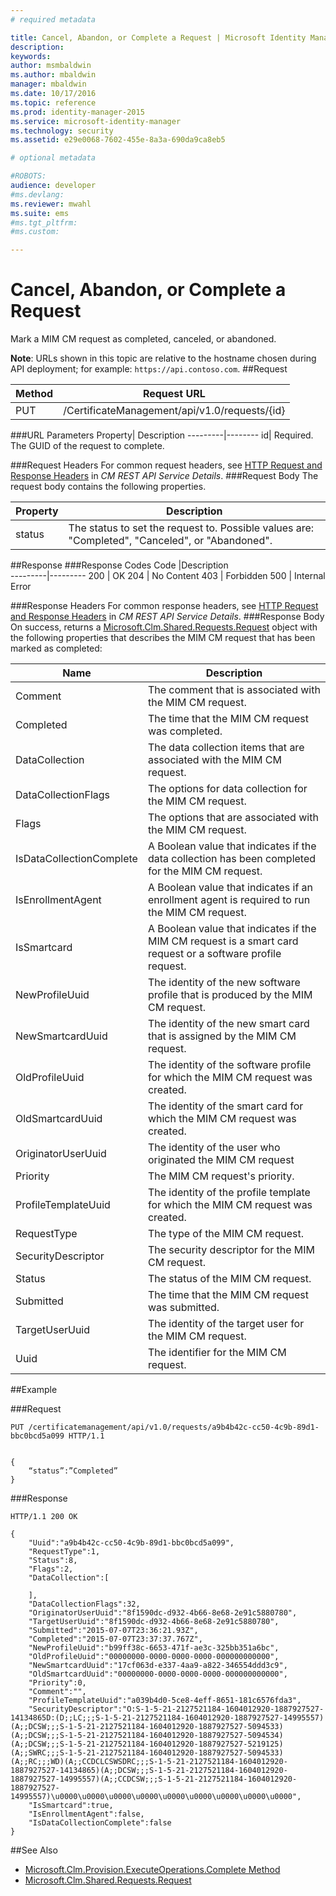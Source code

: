```yaml
---
# required metadata

title: Cancel, Abandon, or Complete a Request | Microsoft Identity Manager
description:
keywords:
author: msmbaldwin
ms.author: mbaldwin
manager: mbaldwin
ms.date: 10/17/2016
ms.topic: reference
ms.prod: identity-manager-2015
ms.service: microsoft-identity-manager
ms.technology: security
ms.assetid: e29e0068-7602-455e-8a3a-690da9ca8eb5

# optional metadata

#ROBOTS:
audience: developer
#ms.devlang:
ms.reviewer: mwahl
ms.suite: ems
#ms.tgt_pltfrm:
#ms.custom:

---
```


# Cancel, Abandon, or Complete a Request
Mark a MIM CM request as completed, canceled, or abandoned.

**Note**: URLs shown in this topic are relative to the hostname chosen during API deployment; for example: `https://api.contoso.com`.
##Request


Method  |Request URL  
---------|---------
PUT     |/CertificateManagement/api/v1.0/requests/{id}

###URL Parameters
Property| Description
---------|--------
id| Required. The GUID of the request to complete.


###Request Headers
For common request headers, see [HTTP Request and Response Headers](certificate-management-rest-api-service-details.md#http-request-and-response-headers) in *CM REST API Service Details*.
###Request Body
The request body contains the following properties.

Property | Description
---------|-----------
status | The status to set the request to. Possible values are: "Completed", "Canceled", or "Abandoned".


##Response
###Response Codes
Code  |Description  
---------|---------
200     | OK
204 | No Content
403 | Forbidden
500 | Internal Error

###Response Headers
For common response headers, see [HTTP Request and Response Headers](certificate-management-rest-api-service-details.md#http-request-and-response-headers) in *CM REST API Service Details*.
###Response Body
On success, returns a [Microsoft.Clm.Shared.Requests.Request](https://msdn.microsoft.com/library/microsoft.clm.shared.requests.request.aspx) object with the following properties that describes the MIM CM request that has been marked as completed:

Name | Description
-----|------------
Comment | The comment that is associated with the MIM CM request.
Completed | The time that the MIM CM request was completed.
DataCollection | The data collection items that are associated with the MIM CM request.
DataCollectionFlags | The options for data collection for the MIM CM request.
Flags | The options that are associated with the MIM CM request.
IsDataCollectionComplete | A Boolean value that indicates if the data collection has been completed for the MIM CM request.
IsEnrollmentAgent | A Boolean value that indicates if an enrollment agent is required to run the MIM CM request.
IsSmartcard | A Boolean value that indicates if the MIM CM request is a smart card request or a software profile request.
NewProfileUuid | The identity of the new software profile that is produced by the MIM CM request.
NewSmartcardUuid | The identity of the new smart card that is assigned by the MIM CM request.
OldProfileUuid | The identity of the software profile for which the MIM CM request was created.
OldSmartcardUuid | The identity of the smart card for which the MIM CM request was created.
OriginatorUserUuid | The identity of the user who originated the MIM CM request
Priority | The MIM CM request's priority.
ProfileTemplateUuid | The identity of the profile template for which the MIM CM request was created.
RequestType | The type of the MIM CM request.
SecurityDescriptor | The security descriptor for the MIM CM request.
Status | The status of the MIM CM request.
Submitted | The time that the MIM CM request was submitted.
TargetUserUuid | The identity of the target user for the MIM CM request.
Uuid | The identifier for the MIM CM request.

##Example

###Request
```
PUT /certificatemanagement/api/v1.0/requests/a9b4b42c-cc50-4c9b-89d1-bbc0bcd5a099 HTTP/1.1


{
    “status”:”Completed”
}
```
###Response
```
HTTP/1.1 200 OK

{
    "Uuid":"a9b4b42c-cc50-4c9b-89d1-bbc0bcd5a099",
    "RequestType":1,
    "Status":8,
    "Flags":2,
    "DataCollection":[

    ],
    "DataCollectionFlags":32,
    "OriginatorUserUuid":"8f1590dc-d932-4b66-8e68-2e91c5880780",
    "TargetUserUuid":"8f1590dc-d932-4b66-8e68-2e91c5880780",
    "Submitted":"2015-07-07T23:36:21.93Z",
    "Completed":"2015-07-07T23:37:37.767Z",
    "NewProfileUuid":"b99ff38c-6653-471f-ae3c-325bb351a6bc",
    "OldProfileUuid":"00000000-0000-0000-0000-000000000000",
    "NewSmartcardUuid":"17cf063d-e337-4aa9-a822-346554ddd3c9",
    "OldSmartcardUuid":"00000000-0000-0000-0000-000000000000",
    "Priority":0,
    "Comment":"",
    "ProfileTemplateUuid":"a039b4d0-5ce8-4eff-8651-181c6576fda3",
    "SecurityDescriptor":"O:S-1-5-21-2127521184-1604012920-1887927527-14134865D:(D;;LC;;;S-1-5-21-2127521184-1604012920-1887927527-14995557)(A;;DCSW;;;S-1-5-21-2127521184-1604012920-1887927527-5094533)(A;;DCSW;;;S-1-5-21-2127521184-1604012920-1887927527-5094534)(A;;DCSW;;;S-1-5-21-2127521184-1604012920-1887927527-5219125)(A;;SWRC;;;S-1-5-21-2127521184-1604012920-1887927527-5094533)(A;;RC;;;WD)(A;;CCDCLCSWSDRC;;;S-1-5-21-2127521184-1604012920-1887927527-14134865)(A;;DCSW;;;S-1-5-21-2127521184-1604012920-1887927527-14995557)(A;;CCDCSW;;;S-1-5-21-2127521184-1604012920-1887927527-14995557)\u0000\u0000\u0000\u0000\u0000\u0000\u0000\u0000\u0000",
    "IsSmartcard":true,
    "IsEnrollmentAgent":false,
    "IsDataCollectionComplete":false
}
```       
##See Also

- [Microsoft.Clm.Provision.ExecuteOperations.Complete Method](https://msdn.microsoft.com/library/microsoft.clm.provision.executeoperations.complete.aspx)
- [Microsoft.Clm.Shared.Requests.Request](https://msdn.microsoft.com/library/microsoft.clm.shared.requests.request.aspx)
